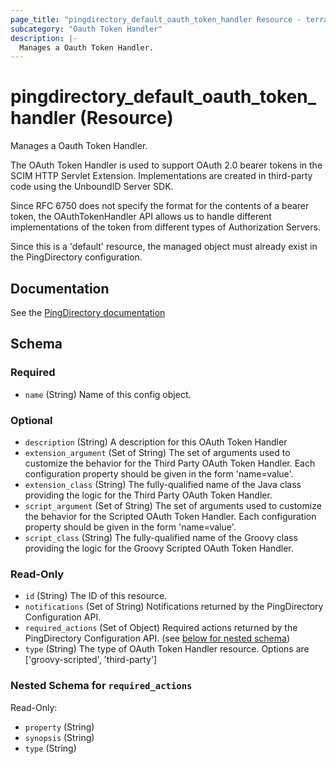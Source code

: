 ```yaml
---
page_title: "pingdirectory_default_oauth_token_handler Resource - terraform-provider-pingdirectory"
subcategory: "Oauth Token Handler"
description: |-
  Manages a Oauth Token Handler.
---
```


# pingdirectory_default_oauth_token_handler (Resource)

Manages a Oauth Token Handler.

The OAuth Token Handler is used to support OAuth 2.0 bearer tokens in the SCIM HTTP Servlet Extension. Implementations are created in third-party code using the UnboundID Server SDK.

Since RFC 6750 does not specify the format for the contents of a bearer token, the OAuthTokenHandler API allows us to handle different implementations of the token from different types of Authorization Servers.

Since this is a 'default' resource, the managed object must already exist in the PingDirectory configuration.



## Documentation
See the [PingDirectory documentation](https://docs.pingidentity.com/r/en-us/pingdirectory-93/pd_ds_enable_oauth_authentication)

<!-- schema generated by tfplugindocs -->
## Schema

### Required

- `name` (String) Name of this config object.

### Optional

- `description` (String) A description for this OAuth Token Handler
- `extension_argument` (Set of String) The set of arguments used to customize the behavior for the Third Party OAuth Token Handler. Each configuration property should be given in the form 'name=value'.
- `extension_class` (String) The fully-qualified name of the Java class providing the logic for the Third Party OAuth Token Handler.
- `script_argument` (Set of String) The set of arguments used to customize the behavior for the Scripted OAuth Token Handler. Each configuration property should be given in the form 'name=value'.
- `script_class` (String) The fully-qualified name of the Groovy class providing the logic for the Groovy Scripted OAuth Token Handler.

### Read-Only

- `id` (String) The ID of this resource.
- `notifications` (Set of String) Notifications returned by the PingDirectory Configuration API.
- `required_actions` (Set of Object) Required actions returned by the PingDirectory Configuration API. (see [below for nested schema](#nestedatt--required_actions))
- `type` (String) The type of OAuth Token Handler resource. Options are ['groovy-scripted', 'third-party']

<a id="nestedatt--required_actions"></a>
### Nested Schema for `required_actions`

Read-Only:

- `property` (String)
- `synopsis` (String)
- `type` (String)



